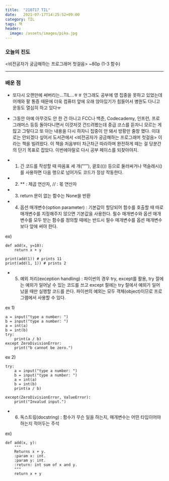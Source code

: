 ```yaml
---
title:  "210717 TIL"
date:   2021-07-17T14:25:52+09:00
category: TIL
tags: 책
header:
  image: /assets/images/pika.jpg
---
```


<h3>오늘의 진도</h3>

\<비전공자가 궁금해하는 프로그래머 첫걸음\> ~80p (1-3 함수)
 
<hr>

<h3>배운 점</h3>

 - 또다시 오랜만에 써버리는...TIL...ㅎㅎ 안그래도 공부에 영 집중을 못하고 있었는데 어깨와 팔 통증 때문에 더욱 컴퓨터 앞에 오래 앉아있기가 힘들어서 병원도 다니고 운동도 열심히 하고 있다ㅠ
 
 - 그동안 아예 아무것도 안 한 건 아니고 FCC나 백준, Codecademy, 인프런, 프로그래머스 등등 돌아다니면서 이것저것 건드려봤는데 중급 코스를 듣자니 모르는 게 많고 그렇다고 또 아는 내용을
 다시 하자니 집중이 안 돼서 방황만 줄창 했다. 이대로는 안되겠다 싶어서 도서관에서 <비전공자가 궁금해하는 프로그래머 첫걸음> 이라는 책을 빌려왔다. 이 책을 처음부터 차근차근 따라하며 
완전하게 떼는 걸 당분간의 단기 목표로 잡았다. 이번에야말로 다시 공부 페이스를 되찾아야지.

 - 1) 긴 코드를 작성할 때 따옴표 세 개("""), 괄호(()) 등으로 둘러싸거나 역슬래시(\)를 사용하면 다음 행으로 넘어가도 코드가 정상 작동한다.
 
 - 2) ** : 제곱 연산자, // : 몫 연산자
 
 - 3) return 문이 없는 함수는 None을 반환
 
 - 4) 옵션 매개변수(option parameter) : 기본값이 할당되어 함수를 호출할 때 따로 매개변수를 지정해주지 않으면 기본값을 사용한다. 필수 매개변수와 옵션 매개변수를 모두 받는 함수를 정의할 때에는 
 반드시 필수 매개변수를 옵션 매개변수보다 앞에 써야 한다. 
 
 ex)
 ```
 def add(x, y=10):
	 return x + y
 
 print(add(1)) # prints 11
 print(add(1, 1)) # prints 2
 ```
 
 - 5) 예외 처리(exception handling) : 파이썬의 경우 try, except를 활용, try 절에는 예외가 일어날 수 있는 코드를 쓰고 except 절에는 try 절에서 예외가 일어났을 때만 실행할 코드를 쓴다. 
 파이썬의 예외는 모두 객체(object)이므로 프로그램에서 사용할 수 있다.
 
 ex 1)
 
 ```
 a = input("type a number: ")
 b = input("type a number: ")
 a = int(a)
 b = int(b)
 try:
	 print(a / b)
 except ZeroDivisionError:
	 print("b cannot be zero.")
 ```
 ex 2)
 
 ```
 try:
	 a = input("type a number: ")
	 b = input("type a number: ")
	 a = int(a)
	 b = int(b)
	 print(a / b)
 
 except(ZeroDivisionError, ValueError):
	 print("Invalud input.")
 ```
 
 - 6) 독스트링(docstring) : 함수가 무슨 일을 하는지, 매개변수는 어떤 타입이어야 하는지 적어두는 주석
 
 ex)
 ```
 def add(x, y):
	 """
	 Returns x + y.
	 :param x: int.
	 :param y: int.
	 :return: int sum of x and y.
	 """
	 return x + y
 ```